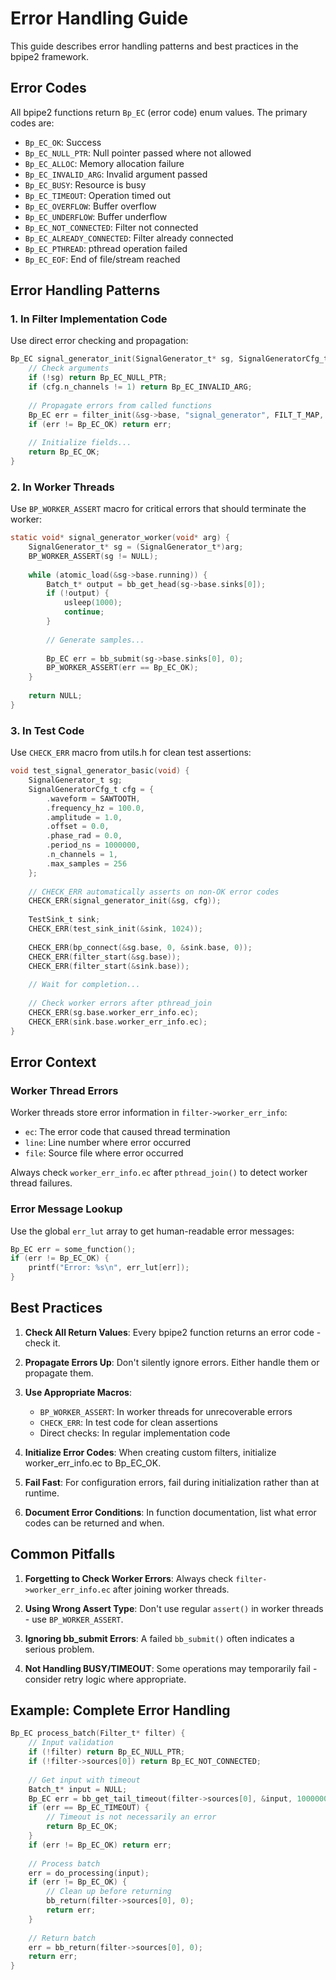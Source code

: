 # Error Handling Guide

This guide describes error handling patterns and best practices in the bpipe2 framework.

## Error Codes

All bpipe2 functions return `Bp_EC` (error code) enum values. The primary codes are:
- `Bp_EC_OK`: Success
- `Bp_EC_NULL_PTR`: Null pointer passed where not allowed
- `Bp_EC_ALLOC`: Memory allocation failure
- `Bp_EC_INVALID_ARG`: Invalid argument passed
- `Bp_EC_BUSY`: Resource is busy
- `Bp_EC_TIMEOUT`: Operation timed out
- `Bp_EC_OVERFLOW`: Buffer overflow
- `Bp_EC_UNDERFLOW`: Buffer underflow
- `Bp_EC_NOT_CONNECTED`: Filter not connected
- `Bp_EC_ALREADY_CONNECTED`: Filter already connected
- `Bp_EC_PTHREAD`: pthread operation failed
- `Bp_EC_EOF`: End of file/stream reached

## Error Handling Patterns

### 1. In Filter Implementation Code

Use direct error checking and propagation:

```c
Bp_EC signal_generator_init(SignalGenerator_t* sg, SignalGeneratorCfg_t cfg) {
    // Check arguments
    if (!sg) return Bp_EC_NULL_PTR;
    if (cfg.n_channels != 1) return Bp_EC_INVALID_ARG;
    
    // Propagate errors from called functions
    Bp_EC err = filter_init(&sg->base, "signal_generator", FILT_T_MAP, 0, 1);
    if (err != Bp_EC_OK) return err;
    
    // Initialize fields...
    return Bp_EC_OK;
}
```

### 2. In Worker Threads

Use `BP_WORKER_ASSERT` macro for critical errors that should terminate the worker:

```c
static void* signal_generator_worker(void* arg) {
    SignalGenerator_t* sg = (SignalGenerator_t*)arg;
    BP_WORKER_ASSERT(sg != NULL);
    
    while (atomic_load(&sg->base.running)) {
        Batch_t* output = bb_get_head(sg->base.sinks[0]);
        if (!output) {
            usleep(1000);
            continue;
        }
        
        // Generate samples...
        
        Bp_EC err = bb_submit(sg->base.sinks[0], 0);
        BP_WORKER_ASSERT(err == Bp_EC_OK);
    }
    
    return NULL;
}
```

### 3. In Test Code

Use `CHECK_ERR` macro from utils.h for clean test assertions:

```c
void test_signal_generator_basic(void) {
    SignalGenerator_t sg;
    SignalGeneratorCfg_t cfg = {
        .waveform = SAWTOOTH,
        .frequency_hz = 100.0,
        .amplitude = 1.0,
        .offset = 0.0,
        .phase_rad = 0.0,
        .period_ns = 1000000,
        .n_channels = 1,
        .max_samples = 256
    };
    
    // CHECK_ERR automatically asserts on non-OK error codes
    CHECK_ERR(signal_generator_init(&sg, cfg));
    
    TestSink_t sink;
    CHECK_ERR(test_sink_init(&sink, 1024));
    
    CHECK_ERR(bp_connect(&sg.base, 0, &sink.base, 0));
    CHECK_ERR(filter_start(&sg.base));
    CHECK_ERR(filter_start(&sink.base));
    
    // Wait for completion...
    
    // Check worker errors after pthread_join
    CHECK_ERR(sg.base.worker_err_info.ec);
    CHECK_ERR(sink.base.worker_err_info.ec);
}
```

## Error Context

### Worker Thread Errors

Worker threads store error information in `filter->worker_err_info`:
- `ec`: The error code that caused thread termination
- `line`: Line number where error occurred
- `file`: Source file where error occurred

Always check `worker_err_info.ec` after `pthread_join()` to detect worker thread failures.

### Error Message Lookup

Use the global `err_lut` array to get human-readable error messages:

```c
Bp_EC err = some_function();
if (err != Bp_EC_OK) {
    printf("Error: %s\n", err_lut[err]);
}
```

## Best Practices

1. **Check All Return Values**: Every bpipe2 function returns an error code - check it.

2. **Propagate Errors Up**: Don't silently ignore errors. Either handle them or propagate them.

3. **Use Appropriate Macros**:
   - `BP_WORKER_ASSERT`: In worker threads for unrecoverable errors
   - `CHECK_ERR`: In test code for clean assertions
   - Direct checks: In regular implementation code

4. **Initialize Error Codes**: When creating custom filters, initialize worker_err_info.ec to Bp_EC_OK.

5. **Fail Fast**: For configuration errors, fail during initialization rather than at runtime.

6. **Document Error Conditions**: In function documentation, list what error codes can be returned and when.

## Common Pitfalls

1. **Forgetting to Check Worker Errors**: Always check `filter->worker_err_info.ec` after joining worker threads.

2. **Using Wrong Assert Type**: Don't use regular `assert()` in worker threads - use `BP_WORKER_ASSERT`.

3. **Ignoring bb_submit Errors**: A failed `bb_submit()` often indicates a serious problem.

4. **Not Handling BUSY/TIMEOUT**: Some operations may temporarily fail - consider retry logic where appropriate.

## Example: Complete Error Handling

```c
Bp_EC process_batch(Filter_t* filter) {
    // Input validation
    if (!filter) return Bp_EC_NULL_PTR;
    if (!filter->sources[0]) return Bp_EC_NOT_CONNECTED;
    
    // Get input with timeout
    Batch_t* input = NULL;
    Bp_EC err = bb_get_tail_timeout(filter->sources[0], &input, 1000000000);
    if (err == Bp_EC_TIMEOUT) {
        // Timeout is not necessarily an error
        return Bp_EC_OK;
    }
    if (err != Bp_EC_OK) return err;
    
    // Process batch
    err = do_processing(input);
    if (err != Bp_EC_OK) {
        // Clean up before returning
        bb_return(filter->sources[0], 0);
        return err;
    }
    
    // Return batch
    err = bb_return(filter->sources[0], 0);
    return err;
}
```